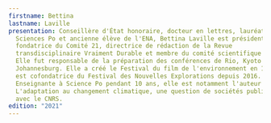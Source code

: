 ```yaml
---
firstname: Bettina
lastname: Laville
presentation: Conseillère d'État honoraire, docteur en lettres, lauréate de
  Sciences Po et ancienne élève de l'ENA, Bettina Laville est présidente et
  fondatrice du Comité 21, directrice de rédaction de la Revue
  transdisciplinaire Vraiment Durable et membre du comité scientifique de l'IMT.
  Elle fut responsable de la préparation des conférences de Rio, Kyoto et
  Johannesburg. Elle a créé le Festival du film de l'environnement en 1982 et
  est cofondatrice du Festival des Nouvelles Explorations depuis 2016.
  Enseignante à Science Po pendant 10 ans, elle est notamment l'auteur de
  L'adaptation au changement climatique, une question de sociétés publié en 2017
  avec le CNRS.
edition: "2021"
---
```

